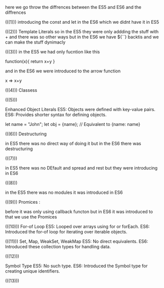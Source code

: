 here we go throw the diffrences between the ES5 and ES6 and the diffrences



(((1)))
introducing the const and let in the ES6 which we didnt have it in ES5 



(((2)))
Template Literals 
so in the ES5 they were only addding the stuff with + and there was so other ways but in the ES6 we have ${``} backtis and we can make the stuff dynimacly 



(((3)))
in the ES5 we had only  fucntion like this 

function(x){
    return x+y
}

and in the ES6 we were introduced to the arrow function 

x => x+y

(((4)))
Classess



(((5)))

Enhanced Object Literals
ES5: Objects were defined with key-value pairs.
ES6: Provides shorter syntax for defining objects.


  let name = "John";
  let obj = {name}; // Equivalent to {name: name}



(((6)))
Destructuring

in ES5 there was no direct way of doing it 
but in the ES6 there was destructuring


(((7)))


in ES5 there was no DEfault and spread and rest 
but they were introducing in ES6 



(((8)))

in the ES5 there was no modules it was introduced in ES6 



(((9)))
Promices :


before it was only using callback functon but in ES6 it was introduced to that we use the Promices

(((10)))
For-of Loop
ES5: Looped over arrays using for or forEach.
ES6: Introduced the for-of loop for iterating over iterable objects.



(((11)))
Set, Map, WeakSet, WeakMap
ES5: No direct equivalents.
ES6: Introduced these collection types for handling data.


(((12)))


Symbol Type
ES5: No such type.
ES6: Introduced the Symbol type for creating unique identifiers.


(((13)))
